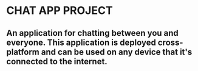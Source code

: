 # CHAT APP PROJECT
## An application for chatting between you and everyone. This application is deployed cross-platform and can be used on any device that it's connected to the internet.
